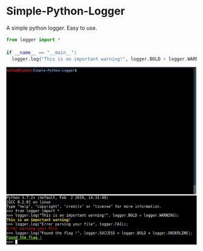 # Simple-Python-Logger
A simple python logger. Easy to use.

```Python
from logger import *

if __name__ == "__main__":
  logger.log("This is an important warning!", logger.BOLD + logger.WARNING);
```
![Example](example.gif)
![Ex2](example.png)
